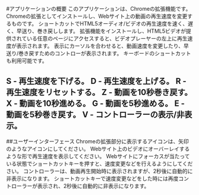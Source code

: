 #アプリケーションの概要
このアプリケーションは、Chromeの拡張機能です。
Chromeの拡張としてインストールし、Webサイト上の動画の再生速度を変更するものです。
ショートカットでHTML5オーディオ/ビデオの再生速度を速く、遅く、早送り、巻き戻しします。
拡張機能をインストールし、HTML5ビデオが提供されている任意のページにアクセスすると、ビデオプレーヤーの左上に再生速度が表示されます。
表示にカーソルを合わせると、動画速度を変更したり、早送り/巻き戻すためのコントローが表示されます。
キーボードのショートカットも利用可能です。

S - 再生速度を下げる。
D - 再生速度を上げる。
R - 再生速度をリセットする。
Z - 動画を10秒巻き戻す。
X - 動画を10秒進める。
G - 動画を5秒進める。
E - 動画を5秒巻き戻す。
V - コントローラーの表示/非表示。
-----------

##ユーザーインターフェース
Chromeの拡張部分に表示するアイコンは、矢印のようなアイコンにしてください。
Webサイト上のビデオにオーバーレイするような形で再生速度を表示してください。
Webサイトにフォーカスが当たっている状態でショートカットキーを押すと、速度変更などを行えるようにしてください。
コントローラーは、動画再生開始時に表示されますが、2秒後に自動的に非表示になります。
ショートカットキーで速度変更などをした時には再度コントローラーが表示され、2秒後に自動的に非表示になります。